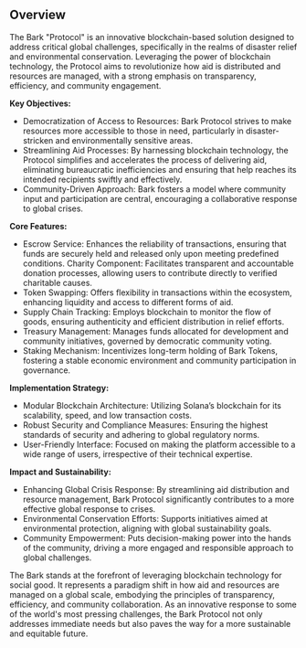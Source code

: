 ## Overview

The Bark "Protocol" is an innovative blockchain-based solution designed to address critical global challenges, specifically in the realms of disaster relief and environmental conservation. Leveraging the power of blockchain technology, the Protocol aims to revolutionize how aid is distributed and resources are managed, with a strong emphasis on transparency, efficiency, and community engagement.

**Key Objectives:**

- Democratization of Access to Resources: Bark Protocol strives to make resources more accessible to those in need, particularly in disaster-stricken and environmentally sensitive areas.
- Streamlining Aid Processes: By harnessing blockchain technology, the Protocol simplifies and accelerates the process of delivering aid, eliminating bureaucratic inefficiencies and ensuring that help reaches its intended recipients swiftly and effectively.
- Community-Driven Approach: Bark fosters a model where community input and participation are central, encouraging a collaborative response to global crises.

**Core Features:**

- Escrow Service: Enhances the reliability of transactions, ensuring that funds are securely held and released only upon meeting predefined conditions.
Charity Component: Facilitates transparent and accountable donation processes, allowing users to contribute directly to verified charitable causes.
- Token Swapping: Offers flexibility in transactions within the ecosystem, enhancing liquidity and access to different forms of aid.
- Supply Chain Tracking: Employs blockchain to monitor the flow of goods, ensuring authenticity and efficient distribution in relief efforts.
- Treasury Management: Manages funds allocated for development and community initiatives, governed by democratic community voting.
- Staking Mechanism: Incentivizes long-term holding of Bark Tokens, fostering a stable economic environment and community participation in governance.

**Implementation Strategy:**

- Modular Blockchain Architecture: Utilizing Solana’s blockchain for its scalability, speed, and low transaction costs.
- Robust Security and Compliance Measures: Ensuring the highest standards of security and adhering to global regulatory norms.
- User-Friendly Interface: Focused on making the platform accessible to a wide range of users, irrespective of their technical expertise.

**Impact and Sustainability:**

- Enhancing Global Crisis Response: By streamlining aid distribution and resource management, Bark Protocol significantly contributes to a more effective global response to crises.
- Environmental Conservation Efforts: Supports initiatives aimed at environmental protection, aligning with global sustainability goals.
- Community Empowerment: Puts decision-making power into the hands of the community, driving a more engaged and responsible approach to global challenges.

The Bark stands at the forefront of leveraging blockchain technology for social good. It represents a paradigm shift in how aid and resources are managed on a global scale, embodying the principles of transparency, efficiency, and community collaboration. As an innovative response to some of the world's most pressing challenges, the Bark Protocol not only addresses immediate needs but also paves the way for a more sustainable and equitable future.
